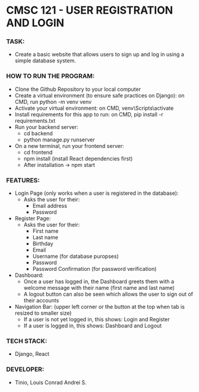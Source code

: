 # CMSC 121 - USER REGISTRATION AND LOGIN

### TASK:
* Create a basic website that allows users to sign up and log in using a simple database system.

### HOW TO RUN THE PROGRAM:
* Clone the Github Repository to your local computer
* Create a virtual environment (to ensure safe practices on Django): on CMD, run python -m venv venv
* Activate your virtual environment: on CMD, venv\Scripts\activate
* Install requirements for this app to run: on CMD, pip install -r requirements.txt
* Run your backend server:
  - cd backend
  - python manage.py runserver
* On a new terminal, run your frontend server:
  - cd frontend
  - npm install (install React dependencies first)
  - After installation -> npm start
 
### FEATURES:
* Login Page (only works when a user is registered in the database):
  - Asks the user for their:
      - Email address
      - Password
* Register Page:
  - Asks the user for their:
    - First name
    - Last name
    - Birthday
    - Email
    - Username (for database puropses)
    - Password
    - Password Confirmation (for password verification)
* Dashboard:
  - Once a user has logged in, the Dashboard greets them with a welcome message with their name (first name and last name)
  - A logout button can also be seen which allows the user to sign out of their accounts
* Navigation Bar: (upper left corner or the button at the top when tab is resized to smaller size)
  - If a user is not yet logged in, this shows: Login and Register
  - If a user is logged in, this shows: Dashboard and Logout

### TECH STACK:
* Django, React

### DEVELOPER:
* Tinio, Louis Conrad Andrei S. 
